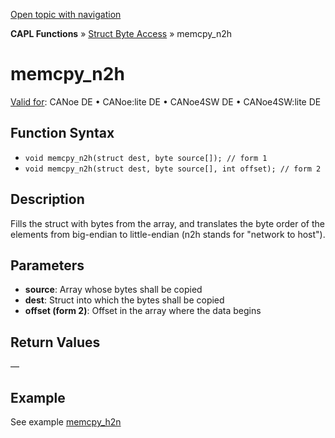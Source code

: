 [Open topic with navigation](../../../../../CANoeDEFamily.htm#Topics/CAPLFunctions/StructByteAccess/Functions/CAPLfunctionMemCpyN2h.md)

**CAPL Functions** » [Struct Byte Access](../CAPLfunctionsStructByteAccessOverview.md) » memcpy_n2h

# memcpy_n2h

[Valid for](../../../Shared/FeatureAvailability.md): CANoe DE • CANoe:lite DE • CANoe4SW DE • CANoe4SW:lite DE

## Function Syntax

- `void memcpy_n2h(struct dest, byte source[]); // form 1`
- `void memcpy_n2h(struct dest, byte source[], int offset); // form 2`

## Description

Fills the struct with bytes from the array, and translates the byte order of the elements from big-endian to little-endian (n2h stands for "network to host").

## Parameters

- **source**: Array whose bytes shall be copied
- **dest**: Struct into which the bytes shall be copied
- **offset (form 2)**: Offset in the array where the data begins

## Return Values

—

## Example

See example [memcpy_h2n](CAPLfunctionMemCpyH2n.md)
